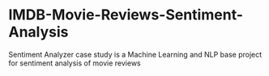 # IMDB-Movie-Reviews-Sentiment-Analysis
Sentiment Analyzer case study is a Machine Learning and NLP base project for sentiment analysis of movie reviews
